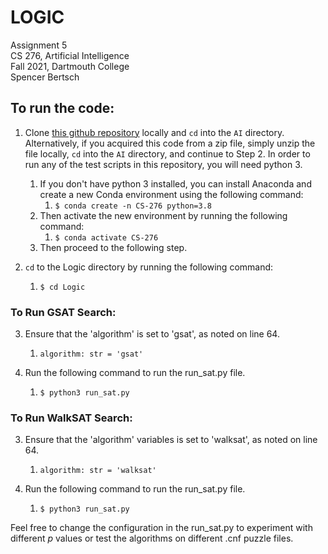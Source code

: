 # LOGIC

Assignment 5  
CS 276, Artificial Intelligence  
Fall 2021, Dartmouth College  
Spencer Bertsch

## To run the code:

1. Clone [this github repository](https://github.com/spencerbertsch1/AI.git) locally and `cd` into the `AI` directory.
   Alternatively, if you acquired this code from a zip file, simply unzip the file locally, `cd` into the `AI` directory, and continue to Step 2.
   In order to run any of the test scripts in this repository, you will need python 3.
    1. If you don't have python 3 installed, you can install Anaconda and create a new Conda environment using the following command:
        1. `$ conda create -n CS-276 python=3.8`
    2. Then activate the new environment by running the following command:
        1. `$ conda activate CS-276`
    3. Then proceed to the following step.


2. `cd` to the Logic directory by running the following command:
    1. `$ cd Logic`

### To Run GSAT Search:
3. Ensure that the 'algorithm' is set to 'gsat', as noted on line 64. 
   1. `algorithm: str = 'gsat'`

4. Run the following command to run the run_sat.py file.
    1. `$ python3 run_sat.py`

### To Run WalkSAT Search:
3. Ensure that the 'algorithm' variables is set to 'walksat', as noted on line 64.
    1. `algorithm: str = 'walksat'`

4. Run the following command to run the run_sat.py file.
    1. `$ python3 run_sat.py`

Feel free to change the configuration in the run_sat.py to experiment with different *p* values or test the algorithms 
on different .cnf puzzle files. 